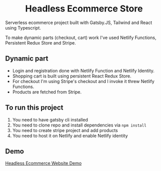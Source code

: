 <h1 align="center">
  Headless Ecommerce Store
</h1>

<p>Serverless ecommerce project built with Gatsby.JS, Tailwind and React using Typescript.</p>
<p>To make dynamic parts (checkout, cart) work I've used Netlify Functions, Persistent Redux Store and Stripe.</p>
<h2>
  Dynamic part
</h2>
<ul>
  <li>Login and registration done with Netlify Function and Netlify Identity.</li>
  <li>Shopping cart is built using persistent React Redux Store.</li>
  <li>For checkout I'm using Stripe's checkout and I invoke it threw Netlify Functions.</li>
  <li>Products are fetched from Stripe.</li>
</ul>
<h2>
  To run this project
</h2>
<ol>
  <li>You need to have gatsby cli installed</li>
  <li>You need to clone repo and install dependencies via <code>npm install</code></li>
  <li>You need to create stripe project and add products</li>
  <li>You need to host it on Netlify and enable Netlify identity</li>
</ol>

<h2>Demo</h2>

[Headless Ecommerce Website Demo](https://headless-store.netlify.app/products)
